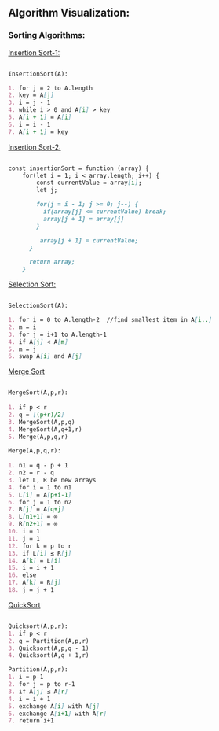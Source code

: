 ## Algorithm Visualization:
### Sorting Algorithms:

[Insertion Sort-1:](http://rosulek.github.io/vamonos/demos/insertion_sort.html)
```markdown

InsertionSort(A):

1. for j = 2 to A.length		
2. key = A[j]		
3. i = j - 1
4. while i > 0 and A[i] > key		
5. A[i + 1] = A[i]
6. i = i - 1		
7. A[i + 1] = key
```
[Insertion Sort-2:](https://insertion-sort-demo.herokuapp.com/index.html)
```markdown

const insertionSort = function (array) {
    for(let i = 1; i < array.length; i++) {
        const currentValue = array[i];
        let j;

        for(j = i - 1; j >= 0; j--) {
          if(array[j] <= currentValue) break;
          array[j + 1] = array[j]
        }

         array[j + 1] = currentValue;
      }

      return array;
    }
```

[Selection Sort:](http://rosulek.github.io/vamonos/demos/selection_sort.html)
```markdown

SelectionSort(A):

1. for i = 0 to A.length-2  //find smallest item in A[i..]		
2. m = i		
3. for j = i+1 to A.length-1		
4. if A[j] < A[m]		
5. m = j		
6. swap A[i] and A[j]
```
[Merge Sort](http://rosulek.github.io/vamonos/demos/mergesort.html)
```markdown

MergeSort(A,p,r):
		
1. if p < r		
2. q = [(p+r)/2]		
3. MergeSort(A,p,q)	
4. MergeSort(A,q+1,r)	
5. Merge(A,p,q,r)

Merge(A,p,q,r):	
	
1. n1 = q - p + 1		
2. n2 = r - q		
3. let L, R be new arrays		
4. for i = 1 to n1	
5. L[i] = A[p+i-1]		
6. for j = 1 to n2		
7. R[j] = A[q+j]		
8. L[n1+1] = ∞		
9. R[n2+1] = ∞		
10. i = 1		
11. j = 1		
12. for k = p to r		
13. if L[i] ≤ R[j]		
14. A[k] = L[i]		
15. i = i + 1		
16. else		
17. A[k] = R[j]		
18. j = j + 1
```

[QuickSort](http://rosulek.github.io/vamonos/demos/quicksort.html)
```markdown

Quicksort(A,p,r):	
1. if p < r		
2. q = Partition(A,p,r)		
3. Quicksort(A,p,q - 1)		
4. Quicksort(A,q + 1,r)

Partition(A,p,r):		
1. i = p-1		
2. for j = p to r-1		
3. if A[j] ≤ A[r]		
4. i = i + 1		
5. exchange A[i] with A[j]		
6. exchange A[i+1] with A[r]		
7. return i+1
```


